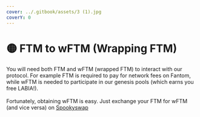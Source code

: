 ```yaml
---
cover: ../.gitbook/assets/3 (1).jpg
coverY: 0
---
```


# 🟡 FTM to wFTM (Wrapping FTM)

You will need both FTM and wFTM (wrapped FTM) to interact with our protocol. For example FTM is required to pay for network fees on Fantom, while wFTM is needed to participate in our genesis pools (which earns you free LABIA!).\
\
Fortunately, obtaining wFTM is easy. Just exchange your FTM for wFTM (and vice versa) on [Spookyswap](https://spookyswap.finance/swap)

